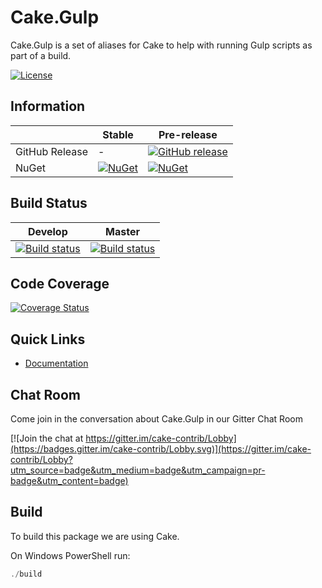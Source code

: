 # Cake.Gulp

Cake.Gulp is a set of aliases for Cake to help with running Gulp scripts as part of a build.

[![License](http://img.shields.io/:license-mit-blue.svg)](http://cake-contrib.mit-license.org)

## Information

| | Stable | Pre-release |
|---|---|---|
|GitHub Release|-|[![GitHub release](https://img.shields.io/github/release/cake-contrib/Cake.Gulp.svg)](https://github.com/cake-contrib/Cake.Gulp/releases/latest)|
|NuGet|[![NuGet](https://img.shields.io/nuget/v/Cake.Gulp.svg)](https://www.nuget.org/packages/Cake.Gulp)|[![NuGet](https://img.shields.io/nuget/vpre/Cake.Gulp.svg)](https://www.nuget.org/packages/Cake.Gulp)|

## Build Status

|Develop|Master|
|:--:|:--:|
|[![Build status](https://ci.appveyor.com/api/projects/status/0tbbj0v683qf39oo/branch/develop?svg=true)](https://ci.appveyor.com/project/cakecontrib/cake-gulp/branch/develop)|[![Build status](https://ci.appveyor.com/api/projects/status/0tbbj0v683qf39oo/branch/develop?svg=true)](https://ci.appveyor.com/project/cakecontrib/cake-gulp/branch/master)|

## Code Coverage

[![Coverage Status](https://coveralls.io/repos/github/cake-contrib/Cake.Gulp/badge.svg?branch=develop)](https://coveralls.io/github/cake-contrib/Cake.Gulp?branch=develop)

## Quick Links

- [Documentation](https://cake-contrib.github.io/Cake.Gulp)

## Chat Room

Come join in the conversation about Cake.Gulp in our Gitter Chat Room

[![Join the chat at https://gitter.im/cake-contrib/Lobby](https://badges.gitter.im/cake-contrib/Lobby.svg)](https://gitter.im/cake-contrib/Lobby?utm_source=badge&utm_medium=badge&utm_campaign=pr-badge&utm_content=badge)

## Build

To build this package we are using Cake.

On Windows PowerShell run:

```powershell
./build
```